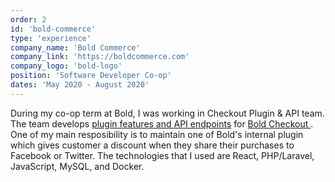 ```yaml
---
order: 2
id: 'bold-commerce'
type: 'experience'
company_name: 'Bold Commerce'
company_link: 'https://boldcommerce.com'
company_logo: 'bold-logo'
position: 'Software Developer Co-op'
dates: 'May 2020 - August 2020'
---
```


During my co-op term at Bold, I was working in Checkout Plugin & API team.
The team develops <a href="https://docs.cashier.boldapps.net/integration/index.html" target="_blank" rel="noreferrer">plugin features and API endpoints</a> for <a href="https://boldcommerce.com/checkout" target="_blank" rel="noreferrer"> Bold Checkout </a>.
One of my main resposibility is to maintain one of Bold's internal plugin which gives customer a discount when they share their purchases to Facebook or Twitter.
The technologies that I used are React, PHP/Laravel, JavaScript, MySQL, and Docker.
